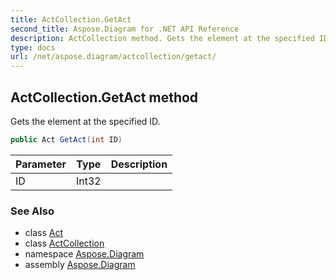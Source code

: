 ```yaml
---
title: ActCollection.GetAct
second_title: Aspose.Diagram for .NET API Reference
description: ActCollection method. Gets the element at the specified ID
type: docs
url: /net/aspose.diagram/actcollection/getact/
---
```

## ActCollection.GetAct method

Gets the element at the specified ID.

```csharp
public Act GetAct(int ID)
```

| Parameter | Type | Description |
| --- | --- | --- |
| ID | Int32 |  |

### See Also

* class [Act](../../act/)
* class [ActCollection](../)
* namespace [Aspose.Diagram](../../actcollection/)
* assembly [Aspose.Diagram](../../../)


